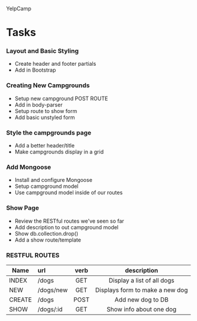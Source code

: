 YelpCamp
# Tasks

### Layout and Basic Styling 
- Create header and footer partials
- Add in Bootstrap


### Creating New Campgrounds
- Setup new campground POST ROUTE
- Add in body-parser
- Setup route to show form
- Add basic unstyled form

### Style the campgrounds page
- Add a better header/title
- Make campgrounds display in a grid

### Add Mongoose 
- Install and configure Mongoose 
- Setup campground model
- Use campground model inside of our routes

### Show Page
- Review the RESTful routes we've seen so far
- Add description to out campground model
- Show db.collection.drop()
- Add a show route/template


### RESTFUL ROUTES

| Name  |     url         |   verb  |         description                |
--------|:----------------|:-------:|:----------------------------------:|
INDEX   |   /dogs         |   GET   |   Display a list of all dogs       |
NEW     |   /dogs/new     |   GET   |   Displays form to make a new dog  |
CREATE  |   /dogs         |   POST  |   Add new dog to DB                |
SHOW    |   /dogs/:id     |   GET   |   Show info about one dog          |


    